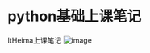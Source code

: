 # python基础上课笔记
ItHeima上课笔记
![image](https://github.com/JohnChow96927/python_bigdata_notes/blob/main/Python%2B%E5%A4%A7%E6%95%B0%E6%8D%AE%E5%9F%BA%E7%A1%80%E7%8F%AD%E5%A4%A7%E7%BA%B2.png)
